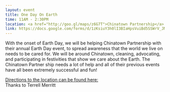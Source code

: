 ```yaml
---
layout: event
title: One Day On Earth
time: 11AM - 2:30PM
location: <a href="http://goo.gl/maps/z6G7T">Chinatown Partnership</a>
link: https://docs.google.com/forms/d/1zKsiuY3h0lI3BIaHpsVuiBd5SSWrV_JMapjT8mwFA0E/viewform
---
```

With the onset of Earth Day, we will be helping Chinatown Partnership with their annual Earth Day event, to spread awareness that the world we live on needs to be cared for. We will be around Chinatown, cleaning, advocating, and participating in festivities that show we care about the Earth. The Chinatown Partner ship needs a lot of help and all of their previous events have all been extremely successful and fun!

<a href = "http://d11directions.github.io/2014/04/26/One_Day_On_Earth/"> Directions to the location can be found here:  </a><br>
Thanks to Terrell Merritt